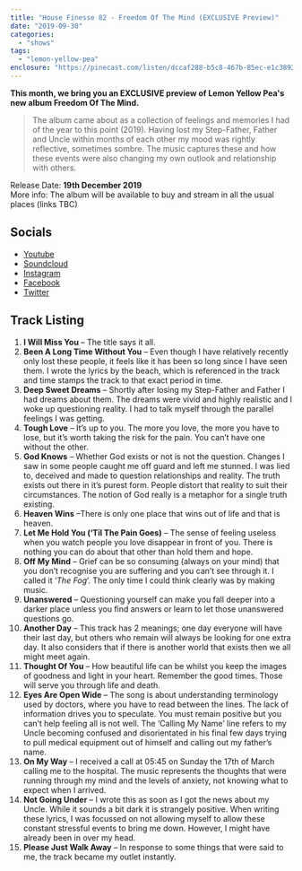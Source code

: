 ```yaml
---
title: "House Finesse 82 - Freedom Of The Mind (EXCLUSIVE Preview)"
date: "2019-09-30"
categories: 
  - "shows"
tags: 
  - "lemon-yellow-pea"
enclosure: "https://pinecast.com/listen/dccaf288-b5c8-467b-85ec-e1c389253c7b.mp3 159238869 audio/mpeg "
---
```


**This month, we bring you an EXCLUSIVE preview of Lemon Yellow Pea's new album Freedom Of The Mind.**

> The album came about as a collection of feelings and memories I had of the year to this point (2019). Having lost my Step-Father, Father and Uncle within months of each other my mood was rightly reflective, sometimes sombre. The music captures these and how these events were also changing my own outlook and relationship with others.

Release Date: **19th December 2019**  
More info: The album will be available to buy and stream in all the usual places (links TBC)

## Socials

- [Youtube](https://www.youtube.com/channel/UC5PByVbYYEXilIuZOkXXXSw?view_as=subscriber)
- [Soundcloud](https://soundcloud.com/lemon-yellow-pea)
- [Instagram](https://www.instagram.com/lyp_official/)
- [Facebook](https://www.facebook.com/lemonyellowpea/)
- [Twitter](https://twitter.com/lemonyellowpea)

## Track Listing

1. **I Will Miss You** – The title says it all.
2. **Been A Long Time Without You** – Even though I have relatively recently only lost these people, it feels like it has been so long since I have seen them. I wrote the lyrics by the beach, which is referenced in the track and time stamps the track to that exact period in time.
3. **Deep Sweet Dreams** – Shortly after losing my Step-Father and Father I had dreams about them. The dreams were vivid and highly realistic and I woke up questioning reality. I had to talk myself through the parallel feelings I was getting.
4. **Tough Love** – It’s up to you. The more you love, the more you have to lose, but it’s worth taking the risk for the pain. You can’t have one without the other.
5. **God Knows** – Whether God exists or not is not the question. Changes I saw in some people caught me off guard and left me stunned. I was lied to, deceived and made to question relationships and reality. The truth exists out there in it’s purest form. People distort that reality to suit their circumstances. The notion of God really is a metaphor for a single truth existing.
6. **Heaven Wins** –There is only one place that wins out of life and that is heaven.
7. **Let Me Hold You (‘Til The Pain Goes)** – The sense of feeling useless when you watch people you love disappear in front of you. There is nothing you can do about that other than hold them and hope.
8. **Off My Mind** – Grief can be so consuming (always on your mind) that you don’t recognise you are suffering and you can’t see through it. I called it ‘_The Fog_’. The only time I could think clearly was by making music.
9. **Unanswered** – Questioning yourself can make you fall deeper into a darker place unless you find answers or learn to let those unanswered questions go.
10. **Another Day** – This track has 2 meanings; one day everyone will have their last day, but others who remain will always be looking for one extra day. It also considers that if there is another world that exists then we all might meet again.
11. **Thought Of You** – How beautiful life can be whilst you keep the images of goodness and light in your heart. Remember the good times. Those will serve you through life and death.
12. **Eyes Are Open Wide** – The song is about understanding terminology used by doctors, where you have to read between the lines. The lack of information drives you to speculate. You must remain positive but you can’t help feeling all is not well. The ‘Calling My Name’ line refers to my Uncle becoming confused and disorientated in his final few days trying to pull medical equipment out of himself and calling out my father’s name.
13. **On My Way** – I received a call at 05:45 on Sunday the 17th of March calling me to the hospital. The music represents the thoughts that were running through my mind and the levels of anxiety, not knowing what to expect when I arrived.
14. **Not Going Under** – I wrote this as soon as I got the news about my Uncle. While it sounds a bit dark it is strangely positive. When writing these lyrics, I was focussed on not allowing myself to allow these constant stressful events to bring me down. However, I might have already been in over my head.
15. **Please Just Walk Away** – In response to some things that were said to me, the track became my outlet instantly.
